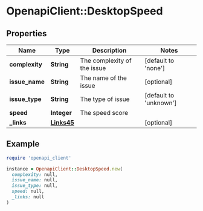 # OpenapiClient::DesktopSpeed

## Properties

| Name | Type | Description | Notes |
| ---- | ---- | ----------- | ----- |
| **complexity** | **String** | The complexity of the issue | [default to &#39;none&#39;] |
| **issue_name** | **String** | The name of the issue | [optional] |
| **issue_type** | **String** | The type of issue | [default to &#39;unknown&#39;] |
| **speed** | **Integer** | The speed score |  |
| **_links** | [**Links45**](Links45.md) |  | [optional] |

## Example

```ruby
require 'openapi_client'

instance = OpenapiClient::DesktopSpeed.new(
  complexity: null,
  issue_name: null,
  issue_type: null,
  speed: null,
  _links: null
)
```

